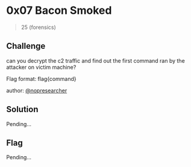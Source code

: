 # 0x07 Bacon Smoked
> 25 (forensics)

## Challenge

can you decrypt the c2 traffic and find out the first command ran by the attacker on victim machine?

Flag format: flag{command}

author: [@nopresearcher](https://twitter.com/nopresearcher)

## Solution

Pending...

## Flag

Pending...
